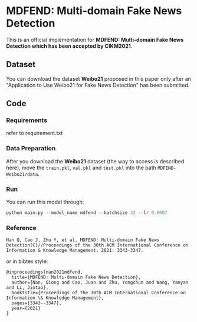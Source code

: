 # MDFEND: Multi-domain Fake News Detection
This is an official implementation for **MDFEND: Multi-domain Fake News Detection which has been accepted by CIKM2021**.
## Dataset
You can download the dataset **Weibo21** proposed in this paper only after an "Application to Use Weibo21 for Fake News Detection" has been submitted. 
## Code
### Requirements
refer to requirement.txt
### Data Preparation
After you download the **Weibo21** dataset (the way to access is described here), move the `train.pkl`, `val.pkl` and `test.pkl` into the path `MDFEND-Weibo21/data`.
### Run
You can run this model through:
```python
python main.py --model_name mdfend --batchsize 32 --lr 0.0007
```
### Reference
```
Nan Q, Cao J, Zhu Y, et al. MDFEND: Multi-domain Fake News Detection[C]//Proceedings of the 30th ACM International Conference on Information & Knowledge Management. 2021: 3343-3347.
```
or in bibtex style:
```
@inproceedings{nan2021mdfend,
  title={MDFEND: Multi-domain Fake News Detection},
  author={Nan, Qiong and Cao, Juan and Zhu, Yongchun and Wang, Yanyan and Li, Jintao},
  booktitle={Proceedings of the 30th ACM International Conference on Information \& Knowledge Management},
  pages={3343--3347},
  year={2021}
}
```

